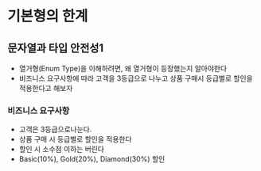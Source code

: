 # 기본형의 한계

## 문자열과 타입 안전성1
- 열거형(Enum Type)을 이해하려면, 왜 열거형이 등장했는지 알아야한다
- 비즈니스 요구사항에 따라 고객을 3등급으로 나누고 상품 구매시 등급별로 할인을 적용한다고 해보자

### 비즈니스 요구사항
- 고객은 3등급으로나눈다.
- 상품 구매 시 등급별로 할인을 적용한다
- 할인 시 소수점 이하는 버린다
- Basic(10%), Gold(20%), Diamond(30%) 할인

